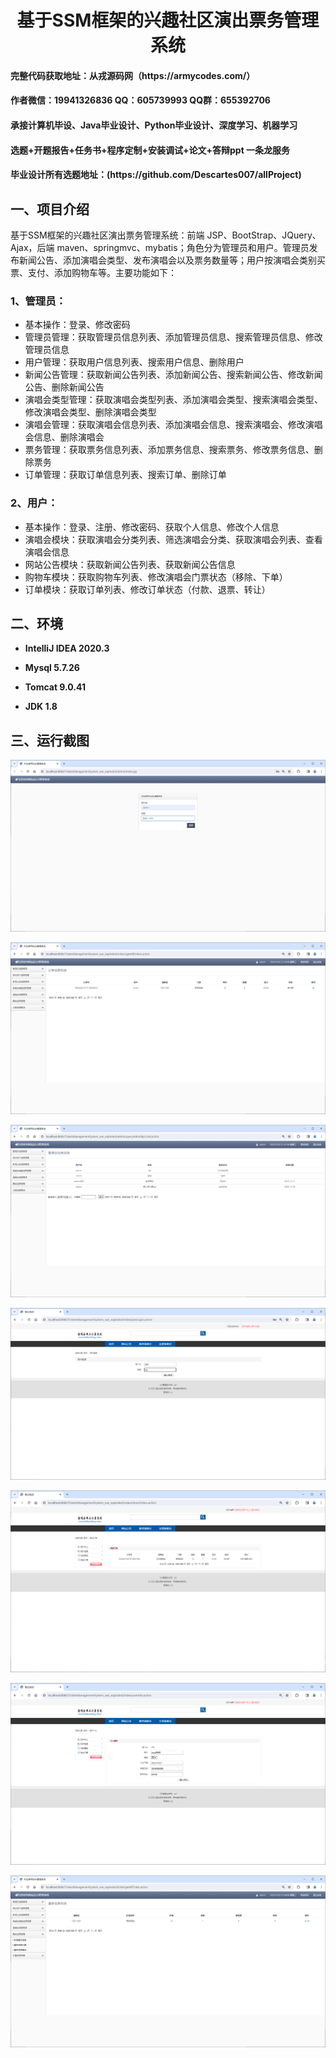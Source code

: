 <p><h1 align="center">基于SSM框架的兴趣社区演出票务管理系统</h1></p>

<h4> 完整代码获取地址：从戎源码网（https://armycodes.com/） </h4>
<h4> 作者微信：19941326836 QQ：605739993 QQ群：655392706 </h4>
<h4> 承接计算机毕设、Java毕业设计、Python毕业设计、深度学习、机器学习 </h4>
<h4> 选题+开题报告+任务书+程序定制+安装调试+论文+答辩ppt 一条龙服务 </h4>
<h4> 毕业设计所有选题地址：(https://github.com/Descartes007/allProject) </h4>

## 一、项目介绍

基于SSM框架的兴趣社区演出票务管理系统：前端 JSP、BootStrap、JQuery、Ajax，后端 maven、springmvc、mybatis；角色分为管理员和用户。管理员发布新闻公告、添加演唱会类型、发布演唱会以及票务数量等；用户按演唱会类别买票、支付、添加购物车等。主要功能如下：


### 1、管理员：

- 基本操作：登录、修改密码
- 管理员管理：获取管理员信息列表、添加管理员信息、搜索管理员信息、修改管理员信息
- 用户管理：获取用户信息列表、搜索用户信息、删除用户
- 新闻公告管理：获取新闻公告列表、添加新闻公告、搜索新闻公告、修改新闻公告、删除新闻公告
- 演唱会类型管理：获取演唱会类型列表、添加演唱会类型、搜索演唱会类型、修改演唱会类型、删除演唱会类型
- 演唱会管理：获取演唱会信息列表、添加演唱会信息、搜索演唱会、修改演唱会信息、删除演唱会
- 票务管理：获取票务信息列表、添加票务信息、搜索票务、修改票务信息、删除票务
- 订单管理：获取订单信息列表、搜索订单、删除订单

### 2、用户：

- 基本操作：登录、注册、修改密码、获取个人信息、修改个人信息
- 演唱会模块：获取演唱会分类列表、筛选演唱会分类、获取演唱会列表、查看演唱会信息
- 网站公告模块：获取新闻公告列表、获取新闻公告信息
- 购物车模块：获取购物车列表、修改演唱会门票状态（移除、下单）
- 订单模块：获取订单列表、修改订单状态（付款、退票、转让）

## 二、环境

- <b>IntelliJ IDEA 2020.3</b>

- <b>Mysql 5.7.26</b>

- <b>Tomcat 9.0.41</b>

- <b>JDK 1.8</b>

## 三、运行截图
![](screenshot/1.png)

![](screenshot/2.png)

![](screenshot/3.png)

![](screenshot/4.png)

![](screenshot/5.png)

![](screenshot/6.png)

![](screenshot/7.png)
